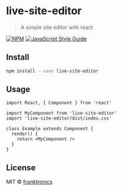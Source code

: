 # live-site-editor

> A simple site editor with react

[![NPM](https://img.shields.io/npm/v/live-site-editor.svg)](https://www.npmjs.com/package/live-site-editor) [![JavaScript Style Guide](https://img.shields.io/badge/code_style-standard-brightgreen.svg)](https://standardjs.com)

## Install

```bash
npm install --save live-site-editor
```

## Usage

```tsx
import React, { Component } from 'react'

import MyComponent from 'live-site-editor'
import 'live-site-editor/dist/index.css'

class Example extends Component {
  render() {
    return <MyComponent />
  }
}
```

## License

MIT © [franktronics](https://github.com/franktronics)
